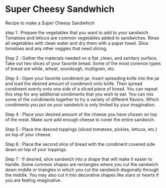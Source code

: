 # Super Cheesy Sandwhich

Recipe to make a Super Cheesy Sandwhich

step 1 : Prepare the vegetables that you want to add to your sandwich.  Tomatoes and lettuce are common vegetables added to sandwiches. Rinse all vegetables with clean water and dry them with a paper towel. Slice tomatoes and any other veggies that need slicing.

Step 2 : Gather the materials needed on a flat ,clean, and sanitary surface. Take out two slices of your favorite bread. Some of the most common types of bread are white, wheat, sourdough, multigrain, etc.

Step 3 : Open your favorite condiment jar. Insert spreading knife into the jar and load the desired amount of condiment onto knife. Then spread condiment evenly onto one side of a sliced piece of bread. You can repeat this step for any additional condiments that you wish to eat. You can mix some of the condiments together to try a variety of different flavors. Which condiments you put on your sandwich is only limited by your imagination.

Step 4 : Place your desired amount of the cheese you have chosen on top of the meat. Make sure add enough cheese to cover the entire sandwich.

Step 5 : Place the desired toppings (sliced tomatoes, pickles, lettuce, etc.) on top of your cheese.

Step 6 : Place the second slice of bread with the condiment covered side down on top of your toppings.

Step 7 : If desired, slice sandwich into a shape that will make it easier to handle. Some common shapes are rectangles where you cut the sandwich down middle or triangles in which you cut the sandwich diagonally through the middle. You may also cut it into decorative shapes like stars or hearts if you are feeling imaginative.
